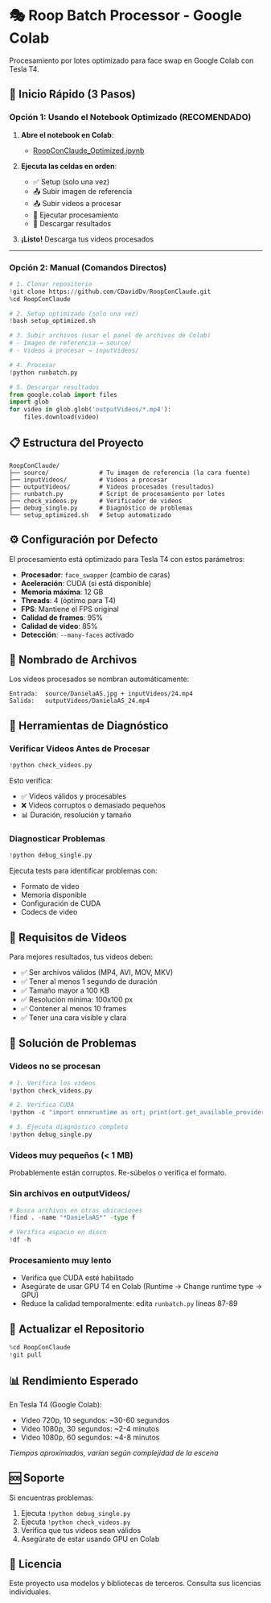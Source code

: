 # 🎭 Roop Batch Processor - Google Colab

Procesamiento por lotes optimizado para face swap en Google Colab con Tesla T4.

## 🚀 Inicio Rápido (3 Pasos)

### Opción 1: Usando el Notebook Optimizado (RECOMENDADO)

1. **Abre el notebook en Colab**:
   - [RoopConClaude_Optimized.ipynb](https://colab.research.google.com/github/CDavidDv/RoopConClaude/blob/main/RoopConClaude_Optimized.ipynb)

2. **Ejecuta las celdas en orden**:
   - ✅ Setup (solo una vez)
   - 📤 Subir imagen de referencia
   - 📤 Subir videos a procesar
   - 🎯 Ejecutar procesamiento
   - 💾 Descargar resultados

3. **¡Listo!** Descarga tus videos procesados

---

### Opción 2: Manual (Comandos Directos)

```python
# 1. Clonar repositorio
!git clone https://github.com/CDavidDv/RoopConClaude.git
%cd RoopConClaude

# 2. Setup optimizado (solo una vez)
!bash setup_optimized.sh

# 3. Subir archivos (usar el panel de archivos de Colab)
# - Imagen de referencia → source/
# - Videos a procesar → inputVideos/

# 4. Procesar
!python runbatch.py

# 5. Descargar resultados
from google.colab import files
import glob
for video in glob.glob('outputVideos/*.mp4'):
    files.download(video)
```

## 📋 Estructura del Proyecto

```
RoopConClaude/
├── source/              # Tu imagen de referencia (la cara fuente)
├── inputVideos/         # Videos a procesar
├── outputVideos/        # Videos procesados (resultados)
├── runbatch.py          # Script de procesamiento por lotes
├── check_videos.py      # Verificador de videos
├── debug_single.py      # Diagnóstico de problemas
└── setup_optimized.sh   # Setup automatizado
```

## ⚙️ Configuración por Defecto

El procesamiento está optimizado para Tesla T4 con estos parámetros:

- **Procesador**: `face_swapper` (cambio de caras)
- **Aceleración**: CUDA (si está disponible)
- **Memoria máxima**: 12 GB
- **Threads**: 4 (óptimo para T4)
- **FPS**: Mantiene el FPS original
- **Calidad de frames**: 95%
- **Calidad de video**: 85%
- **Detección**: `--many-faces` activado

## 🎯 Nombrado de Archivos

Los videos procesados se nombran automáticamente:

```
Entrada:  source/DanielaAS.jpg + inputVideos/24.mp4
Salida:   outputVideos/DanielaAS_24.mp4
```

## 🔧 Herramientas de Diagnóstico

### Verificar Videos Antes de Procesar

```python
!python check_videos.py
```

Esto verifica:
- ✅ Videos válidos y procesables
- ❌ Videos corruptos o demasiado pequeños
- 📊 Duración, resolución y tamaño

### Diagnosticar Problemas

```python
!python debug_single.py
```

Ejecuta tests para identificar problemas con:
- Formato de video
- Memoria disponible
- Configuración de CUDA
- Codecs de video

## 📝 Requisitos de Videos

Para mejores resultados, tus videos deben:

- ✅ Ser archivos válidos (MP4, AVI, MOV, MKV)
- ✅ Tener al menos 1 segundo de duración
- ✅ Tamaño mayor a 100 KB
- ✅ Resolución mínima: 100x100 px
- ✅ Contener al menos 10 frames
- ✅ Tener una cara visible y clara

## 🚨 Solución de Problemas

### Videos no se procesan

```python
# 1. Verifica los videos
!python check_videos.py

# 2. Verifica CUDA
!python -c "import onnxruntime as ort; print(ort.get_available_providers())"

# 3. Ejecuta diagnóstico completo
!python debug_single.py
```

### Videos muy pequeños (< 1 MB)

Probablemente están corruptos. Re-súbelos o verifica el formato.

### Sin archivos en outputVideos/

```python
# Busca archivos en otras ubicaciones
!find . -name "*DanielaAS*" -type f

# Verifica espacio en disco
!df -h
```

### Procesamiento muy lento

- Verifica que CUDA esté habilitado
- Asegúrate de usar GPU T4 en Colab (Runtime → Change runtime type → GPU)
- Reduce la calidad temporalmente: edita `runbatch.py` líneas 87-89

## 🔄 Actualizar el Repositorio

```python
%cd RoopConClaude
!git pull
```

## 📊 Rendimiento Esperado

En Tesla T4 (Google Colab):

- Video 720p, 10 segundos: ~30-60 segundos
- Video 1080p, 30 segundos: ~2-4 minutos
- Video 1080p, 60 segundos: ~4-8 minutos

*Tiempos aproximados, varían según complejidad de la escena*

## 🆘 Soporte

Si encuentras problemas:

1. Ejecuta `!python debug_single.py`
2. Ejecuta `!python check_videos.py`
3. Verifica que tus videos sean válidos
4. Asegúrate de estar usando GPU en Colab

## 📄 Licencia

Este proyecto usa modelos y bibliotecas de terceros. Consulta sus licencias individuales.